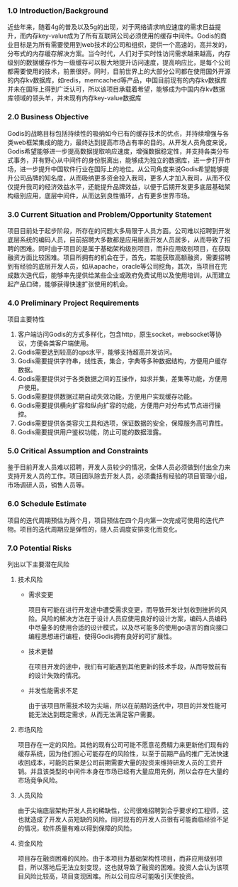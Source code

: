 ### 1.0 Introduction/Background
近些年来，随着4g的普及以及5g的出现，对于网络请求响应速度的需求日益提升，而内存key-value成为了所有互联网公司必须使用的缓存中间件。Godis的商业目标是为所有需要使用到web技术的公司和组织，提供一个高速的，高并发的，分布式的内存缓存解决方案。当今时代，人们对于实时性访问需求越来越高，内存级别的数据缓存作为一级缓存可以极大地提升访问速度，提高响应比，是每个公司都需要使用的技术，前景很好。同时，目前世界上的大部分公司都在使用国外开源的内存kv数据库，如redis，memcached等产品，中国目前现有的内存kv数据库并未在国际上得到广泛认可，所以该项目承载着希望，能够成为中国内存kv数据库领域的领头羊，并未现有内存key-value数据库

### 2.0 Business Objective
Godis的战略目标包括持续性的吸纳如今已有的缓存技术的优点，并持续增强与各类web框架集成的能力，最终达到提高市场占有率的目的。从开发人员角度来说，Godis希望能够进一步提高数据提取响应速度，增强数据稳定性，并支持各类分布式事务，并有野心从中间件的身份脱离出，能够成为独立的数据库，进一步打开市场，进一步提升中国软件行业在国际上的地位。从公司角度来说Godis希望能够提升公司品牌的知名度，从而吸纳更多资金投入我司，更多人才加入我司，从而不仅仅提升我司的经济效益水平，还能提升品牌效益，以便于后期开发更多底层基础架构级别应用，底层中间件，从而达到良性循环，占有更多世界市场。

### 3.0 Current Situation and Problem/Opportunity Statement

项目目前处于起步阶段，所存在的问题大多局限于人员方面。公司难以招聘到开发底层系统的编码人员，目前招聘大多数都是应用层面开发人员居多，从而导致了招聘的困难。同时由于项目的是属于基础架构级别项目，而非应用级别项目，在获取融资方面比较困难。项目所拥有的机会在于，首先，若能获取高额融资，需要招聘到有经验的底层开发人员，如从apache，oracle等公司挖角，其次，当项目在完成数次迭代后，能够率先提供给某些企业或政府免费试用以及使用培训，从而建立起产品口碑，能够获得快速扩张使用的机会。

### 4.0 Preliminary Project Requirements
项目主要特性

1. 客户端访问Godis的方式多样化，包含http，原生socket，websocket等协议，方便各类客户端使用。
2. Godis需要达到较高的qps水平，能够支持超高并发访问。
3. Godis需要提供字符串，线性表，集合，字典等多种数据结构，方便用户缓存数据。
4. Godis需要提供对于各类数据之间的互操作，如求并集，差集等功能，方便用户使用。
4. Godis需要提供数据过期自动失效功能，方便用户实现缓存功能。
5. Godis需要提供横向扩容和纵向扩容的功能，方便用户对分布式节点进行操控。
6. Godis需要提供各类容灾工具和选项，保证数据的安全，保障服务高可靠性。
7. Godis需要提供用户鉴权功能，防止可能的数据泄露。

### 5.0 Critical Assumption and Constraints

鉴于目前开发人员难以招聘，开发人员较少的情况，全体人员必须做到付出全力来支持开发人员的工作。项目团队除去开发人员，必须囊括有经验的项目管理小组，市场调研人员，销售人员等。

### 6.0 Schedule Estimate

项目的迭代周期预估为两个月，项目预估在四个月内第一次完成可使用的迭代产物。项目的迭代周期应是弹性的，随人员调度安排变化而变化。

### 7.0 Potential Risks

列出以下主要潜在风险

1. 技术风险

   - 需求变更

     项目有可能在进行开发途中遭受需求变更，而导致开发计划收到挫折的风险。风险的解决方法在于设计人员应使用良好的设计方案，编码人员编码中尽量多的使用合适的设计模式，以及尽可能多的使用go语言的面向接口编程思想进行编程，使得Godis拥有良好的可扩展性。

   - 技术更替

     在项目开发的途中，我们有可能遇到其他更新的技术手段，从而导致前有的设计失效的情况。

   - 并发性能需求不足

     由于该项目所需技术较为尖端，所以在前期的迭代中，项目的并发性能可能无法达到既定需求，从而无法满足客户需要。

2. 市场风险

   项目存在一定的风险。其他的现有公司可能不愿意花费精力来更新他们现有的缓存系统，因为他们担心可能存在的风险性，以至于前期产品的推广无法快速收回成本，可能的后果是公司前期需要大量的投资来维持研发人员的工资开销。并且该类型的中间件本身在市场已经有大量应用先例，所以会存在大量的市场竞争风险。

3. 人员风险

   由于尖端底层架构开发人员的稀缺性，公司很难招聘到合乎要求的工程师，这也就造成了开发人员短缺的风险。同时现有的开发人员很有可能面临经验不足的情况，软件质量有难以得到保障的风险。

4. 资金风险

   项目存在融资困难的风险。由于本项目为基础架构性项目，而非应用级别项目，所以落地后无法立刻变现，这也就导致了融资的困难。投资人会认为该项目风险比较高，项目变现困难。所以公司应尽可能吸引天使投资。

   

   


